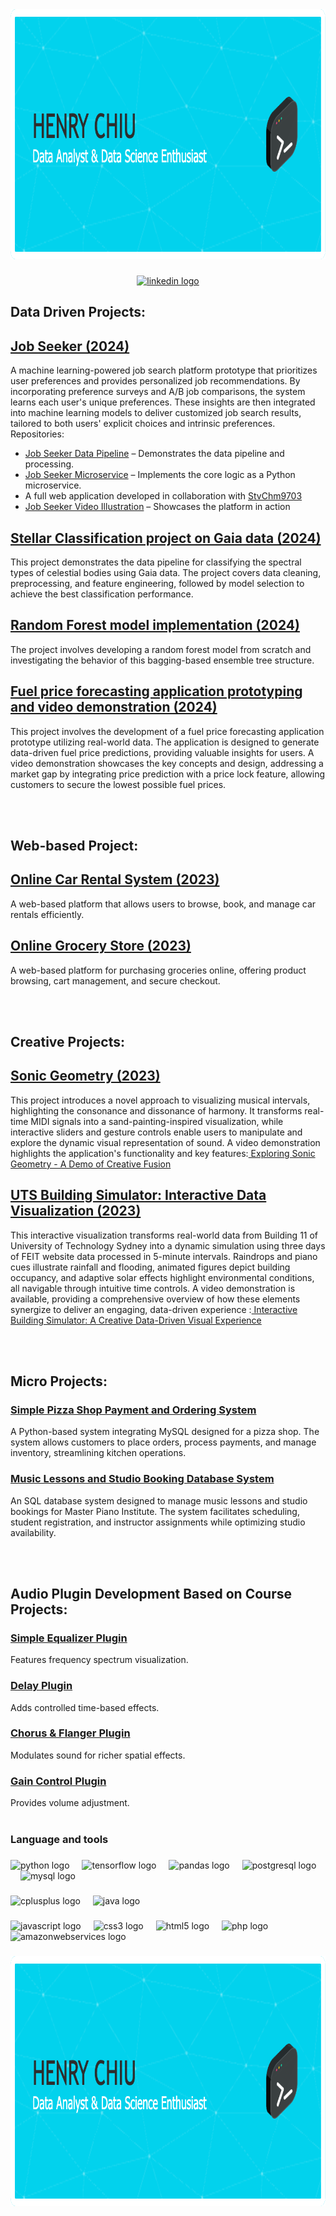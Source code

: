 <div align="center">
  <img height="400 weight=2500" src="https://github.com/HENRYCCHH/HENRYCCHH/blob/5a25acc627611d0449ed5bde0ec44fb66ad21933/github-header-image.png"  />
</div>

###

<div align="center">
  <a href="https://www.linkedin.com/in/chiucheukhang/" target="_blank">
  <img src="https://img.shields.io/static/v1?message=LinkedIn&logo=linkedin&label=&color=0077B5&logoColor=white&labelColor=&style=for-the-badge" height="25" alt="linkedin logo" />
</a>

</div>


###

<p align="left">
  
## Data Driven Projects:

## [Job Seeker (2024)](https://github.com/HENRYCCHH/Job_Seeker_Data_Pipeline)
A machine learning-powered job search platform prototype that prioritizes user preferences and provides personalized job recommendations.
By incorporating preference surveys and A/B job comparisons, the system learns each user's unique preferences. These insights are then integrated into machine learning models to deliver customized job search results, tailored to both users' explicit choices and intrinsic preferences.
Repositories:
- [Job Seeker Data Pipeline](https://github.com/HENRYCCHH/Job_Seeker_Data_Pipeline) – Demonstrates the data pipeline and processing.
- [Job Seeker Microservice](https://github.com/HENRYCCHH/Job_Seeker_Microservice_Python) – Implements the core logic as a Python microservice.
- A full web application developed in collaboration with [StvChm9703](https://github.com/Stvchm9703/job-seek)
- [Job Seeker Video Illustration](https://youtu.be/AqKWgewsZsU) – Showcases the platform in action

## [Stellar Classification project on Gaia data (2024)](https://github.com/HENRYCCHH/Stellar_classification_on_Gaia_Data)
This project demonstrates the data pipeline for classifying the spectral types of celestial bodies using Gaia data. The project covers data cleaning, preprocessing, and feature engineering, followed by model selection to achieve the best classification performance.

## [Random Forest model implementation (2024)](https://github.com/HENRYCCHH/random_forest_model_implementation)
The project involves developing a random forest model from scratch and investigating the behavior of this bagging-based ensemble tree structure.

## [Fuel price forecasting application prototyping and video demonstration (2024)](https://youtu.be/247Yvbs0aCM)
This project involves the development of a fuel price forecasting application prototype utilizing real-world data. The application is designed to generate data-driven fuel price predictions, providing valuable insights for users. A video demonstration showcases the key concepts and design, addressing a market gap by integrating price prediction with a price lock feature, allowing customers to secure the lowest possible fuel prices.

<br></br>
## Web-based Project:

## [Online Car Rental System (2023)](https://github.com/HENRYCCHH/Online_Car_Rental_System)
A web-based platform that allows users to browse, book, and manage car rentals efficiently.

## [Online Grocery Store (2023)](https://github.com/HENRYCCHH/Online_Grocery_Store)
A web-based platform for purchasing groceries online, offering product browsing, cart management, and secure checkout.

<br></br>
## Creative Projects:

## [Sonic Geometry (2023)](https://github.com/HENRYCCHH/Sonic_Geometry)
This project introduces a novel approach to visualizing musical intervals, highlighting the consonance and dissonance of harmony. It transforms real-time MIDI signals into a sand-painting-inspired visualization, while interactive sliders and gesture controls enable users to manipulate and explore the dynamic visual representation of sound. 
A video demonstration highlights the application's functionality and key features:[ Exploring Sonic Geometry - A Demo of Creative Fusion](https://youtu.be/Tnxm0caIM3U)

## [UTS Building Simulator: Interactive Data Visualization (2023)](https://github.com/HENRYCCHH/Building_Data_Simulator)
This interactive visualization transforms real-world data from Building 11 of University of Technology Sydney into a dynamic simulation using three days of FEIT website data processed in 5-minute intervals. Raindrops and piano cues illustrate rainfall and flooding, animated figures depict building occupancy, and adaptive solar effects highlight environmental conditions, all navigable through intuitive time controls.
A video demonstration is available, providing a comprehensive overview of how these elements synergize to deliver an engaging, data-driven experience :[ Interactive Building Simulator: A Creative Data-Driven Visual Experience](https://youtu.be/2RwUtH6Drbs)

<br></br>
## Micro Projects:

### [Simple Pizza Shop Payment and Ordering System](https://github.com/HENRYCCHH/Pizza_Shop_Payment_and_Ordering_System)
A Python-based system integrating MySQL designed for a pizza shop. The system allows customers to place orders, process payments, and manage inventory, streamlining kitchen operations.

### [Music Lessons and Studio Booking Database System](https://github.com/HENRYCCHH/Music_Lessons_and_Studio_Booking_Database_System)
An SQL database system designed to manage music lessons and studio bookings for Master Piano Institute. The system facilitates scheduling, student registration, and instructor assignments while optimizing studio availability.

<br></br>
## Audio Plugin Development Based on Course Projects:

### [Simple Equalizer Plugin](https://github.com/HENRYCCHH/SimpleEQ)
Features frequency spectrum visualization.

### [Delay Plugin](https://github.com/HENRYCCHH/KPdelay)
Adds controlled time-based effects.

### [Chorus & Flanger Plugin](https://github.com/HENRYCCHH/KPChorusFlanger)
Modulates sound for richer spatial effects.

### [Gain Control Plugin](https://github.com/HENRYCCHH/KP1)
Provides volume adjustment.
<br></br>
</p>

###

<h3 align="left">Language and tools</h3>

###

<div align="left">
  <img src="https://cdn.jsdelivr.net/gh/devicons/devicon/icons/python/python-original.svg" height="40" alt="python logo"  />
  <img width="12" />
  <img src="https://cdn.jsdelivr.net/gh/devicons/devicon/icons/tensorflow/tensorflow-original.svg" height="40" alt="tensorflow logo"  />
  <img width="12" />
  <img src="https://cdn.jsdelivr.net/gh/devicons/devicon/icons/pandas/pandas-original.svg" height="40" alt="pandas logo"  />
  <img width="12" />
  <img src="https://cdn.jsdelivr.net/gh/devicons/devicon/icons/postgresql/postgresql-original.svg" height="40" alt="postgresql logo"  />
  <img width="12" />
  <img src="https://cdn.jsdelivr.net/gh/devicons/devicon/icons/mysql/mysql-original.svg" height="40" alt="mysql logo"  />
</div>

###

<div align="left">
  <img src="https://cdn.jsdelivr.net/gh/devicons/devicon/icons/cplusplus/cplusplus-original.svg" height="40" alt="cplusplus logo"  />
  <img width="12" />
  <img src="https://cdn.jsdelivr.net/gh/devicons/devicon/icons/java/java-original.svg" height="40" alt="java logo"  />
</div>

###

<div align="left">
  <img src="https://cdn.jsdelivr.net/gh/devicons/devicon/icons/javascript/javascript-original.svg" height="40" alt="javascript logo"  />
  <img width="12" />
  <img src="https://cdn.jsdelivr.net/gh/devicons/devicon/icons/css3/css3-original.svg" height="40" alt="css3 logo"  />
  <img width="12" />
  <img src="https://cdn.jsdelivr.net/gh/devicons/devicon/icons/html5/html5-original.svg" height="40" alt="html5 logo"  />
  <img width="12" />
  <img src="https://cdn.jsdelivr.net/gh/devicons/devicon/icons/php/php-original.svg" height="40" alt="php logo"  />
  <img width="12" />
  <img src="https://cdn.jsdelivr.net/gh/devicons/devicon/icons/amazonwebservices/amazonwebservices-line-wordmark.svg" height="40" alt="amazonwebservices logo"  />
</div>

###


<div align="center">
  <img height="400" src="https://github.com/HENRYCCHH/HENRYCCHH/blob/5a25acc627611d0449ed5bde0ec44fb66ad21933/github-header-image.png"  />
</div>

###
